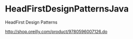 # HeadFirstDesignPatternsJava
HeadFirst Design Patterns


http://shop.oreilly.com/product/9780596007126.do

